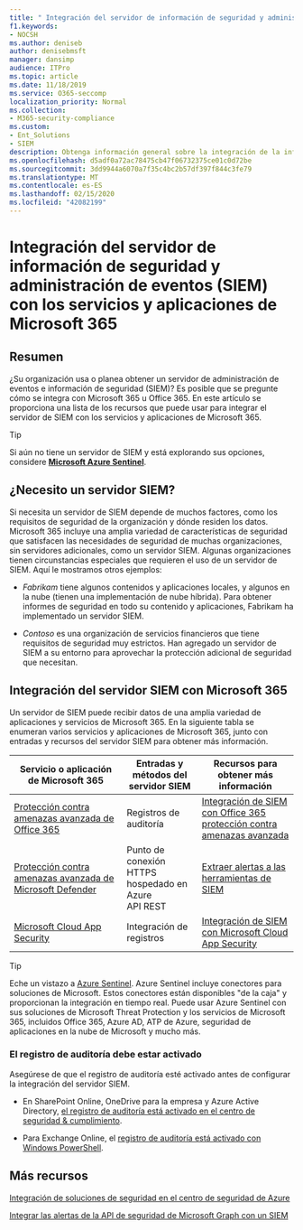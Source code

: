 ```yaml
---
title: " Integración del servidor de información de seguridad y administración de eventos (SIEM) con los servicios y aplicaciones de Microsoft 365"
f1.keywords:
- NOCSH
ms.author: deniseb
author: denisebmsft
manager: dansimp
audience: ITPro
ms.topic: article
ms.date: 11/18/2019
ms.service: O365-seccomp
localization_priority: Normal
ms.collection:
- M365-security-compliance
ms.custom:
- Ent_Solutions
- SIEM
description: Obtenga información general sobre la integración de la información de seguridad y la administración de eventos (SIEM) con sus aplicaciones y servicios en la nube de Microsoft 365
ms.openlocfilehash: d5adf0a72ac78475cb47f06732375ce01c0d72be
ms.sourcegitcommit: 3dd9944a6070a7f35c4bc2b57df397f844c3fe79
ms.translationtype: MT
ms.contentlocale: es-ES
ms.lasthandoff: 02/15/2020
ms.locfileid: "42082199"
---
```

#  <a name="security-information-and-event-management-siem-server-integration-with-microsoft-365-services-and-applications"></a>Integración del servidor de información de seguridad y administración de eventos (SIEM) con los servicios y aplicaciones de Microsoft 365

## <a name="summary"></a>Resumen

¿Su organización usa o planea obtener un servidor de administración de eventos e información de seguridad (SIEM)? Es posible que se pregunte cómo se integra con Microsoft 365 u Office 365. En este artículo se proporciona una lista de los recursos que puede usar para integrar el servidor de SIEM con los servicios y aplicaciones de Microsoft 365.

> [!TIP]
> Si aún no tiene un servidor de SIEM y está explorando sus opciones, considere **[Microsoft Azure Sentinel](https://docs.microsoft.com/azure/sentinel/overview)**.

## <a name="do-i-need-a-siem-server"></a>¿Necesito un servidor SIEM?

Si necesita un servidor de SIEM depende de muchos factores, como los requisitos de seguridad de la organización y dónde residen los datos. Microsoft 365 incluye una amplia variedad de características de seguridad que satisfacen las necesidades de seguridad de muchas organizaciones, sin servidores adicionales, como un servidor SIEM. Algunas organizaciones tienen circunstancias especiales que requieren el uso de un servidor de SIEM. Aquí le mostramos otros ejemplos:

- *Fabrikam* tiene algunos contenidos y aplicaciones locales, y algunos en la nube (tienen una implementación de nube híbrida). Para obtener informes de seguridad en todo su contenido y aplicaciones, Fabrikam ha implementado un servidor SIEM. 

- *Contoso* es una organización de servicios financieros que tiene requisitos de seguridad muy estrictos. Han agregado un servidor de SIEM a su entorno para aprovechar la protección adicional de seguridad que necesitan.

## <a name="siem-server-integration-with-microsoft-365"></a>Integración del servidor SIEM con Microsoft 365

Un servidor de SIEM puede recibir datos de una amplia variedad de aplicaciones y servicios de Microsoft 365. En la siguiente tabla se enumeran varios servicios y aplicaciones de Microsoft 365, junto con entradas y recursos del servidor SIEM para obtener más información. 

| Servicio o aplicación de Microsoft 365 | Entradas y métodos del servidor SIEM | Recursos para obtener más información |
| --- | --- | --- |
| [Protección contra amenazas avanzada de Office 365](office-365-atp.md)  | Registros de auditoría | [Integración de SIEM con Office 365 protección contra amenazas avanzada](siem-integration-with-office-365-ti.md) |
| [Protección contra amenazas avanzada de Microsoft Defender](https://docs.microsoft.com/windows/security/threat-protection/) | Punto de conexión HTTPS hospedado en Azure <br/>API REST| [Extraer alertas a las herramientas de SIEM](https://docs.microsoft.com/windows/security/threat-protection/microsoft-defender-atp/configure-siem) |
| [Microsoft Cloud App Security](https://docs.microsoft.com/cloud-app-security/what-is-cloud-app-security) | Integración de registros | [Integración de SIEM con Microsoft Cloud App Security](https://docs.microsoft.com/cloud-app-security/siem) |

> [!TIP]
> Eche un vistazo a [Azure Sentinel](https://docs.microsoft.com/azure/sentinel/overview). Azure Sentinel incluye conectores para soluciones de Microsoft. Estos conectores están disponibles "de la caja" y proporcionan la integración en tiempo real. Puede usar Azure Sentinel con sus soluciones de Microsoft Threat Protection y los servicios de Microsoft 365, incluidos Office 365, Azure AD, ATP de Azure, seguridad de aplicaciones en la nube de Microsoft y mucho más.

### <a name="audit-logging-must-be-turned-on"></a>El registro de auditoría debe estar activado

Asegúrese de que el registro de auditoría esté activado antes de configurar la integración del servidor SIEM. 

- En SharePoint Online, OneDrive para la empresa y Azure Active Directory, [el registro de auditoría está activado en el centro de seguridad & cumplimiento](https://docs.microsoft.com/office365/securitycompliance/turn-audit-log-search-on-or-off).

- Para Exchange Online, el [registro de auditoría está activado con Windows PowerShell](https://docs.microsoft.com/office365/securitycompliance/enable-mailbox-auditing).
 
## <a name="more-resources"></a>Más recursos

[Integración de soluciones de seguridad en el centro de seguridad de Azure](https://docs.microsoft.com/azure/security-center/security-center-partner-integration#exporting-data-to-a-siem)

[Integrar las alertas de la API de seguridad de Microsoft Graph con un SIEM](https://docs.microsoft.com/graph/security-integration)
